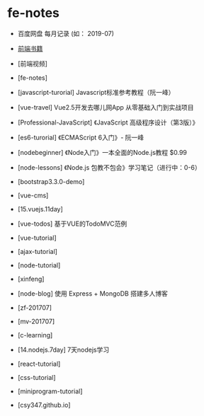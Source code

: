 # fe-notes

- 百度网盘 每月记录 (如： 2019-07)
- [前端书籍](前端书籍推荐.md)

- [前端视频]

- [fe-notes]
- [javascript-turorial] Javascript标准参考教程（阮一峰）
- [vue-travel] Vue2.5开发去哪儿网App 从零基础入门到实战项目
- [Professional-JavaScript] 《JavaScript 高级程序设计（第3版）》
- [es6-turorial] 《ECMAScript 6入门》- 阮一峰
- [nodebeginner] 《Node入门》一本全面的Node.js教程 $0.99
- [node-lessons] 《Node.js 包教不包会》学习笔记（进行中：0-6）
- [bootstrap3.3.0-demo]
- [vue-cms]
- [15.vuejs.11day]
- [vue-todos] 基于VUE的TodoMVC范例
- [vue-tutorial]
- [ajax-tutorial]
- [node-tutorial]
- [xinfeng]
- [node-blog] 使用 Express + MongoDB 搭建多人博客
- [zf-201707]
- [mv-201707]
- [c-learning]
- [14.nodejs.7day] 7天nodejs学习
- [react-tutorial]
- [css-tutorial]
- [miniprogram-tutorial]
- [csy347.github.io]
